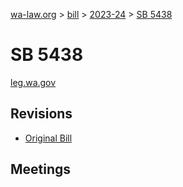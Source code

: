 [wa-law.org](/) > [bill](/bill/) > [2023-24](/bill/2023-24/) > [SB 5438](/bill/2023-24/sb/5438/)

# SB 5438
[leg.wa.gov](https://app.leg.wa.gov/billsummary?BillNumber=5438&Year=2023&Initiative=false)

## Revisions
* [Original Bill](1/)

## Meetings